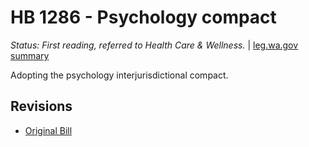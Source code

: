 # HB 1286 - Psychology compact
*Status: First reading, referred to Health Care & Wellness.* | [leg.wa.gov summary](https://app.leg.wa.gov/billsummary?BillNumber=1286&Year=2021)

Adopting the psychology interjurisdictional compact.

## Revisions
* [Original Bill](1/)